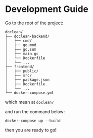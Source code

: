 # Development Guide

Go to the root of the project:

```
doclean/
├── doclean-backend/
│   ├── cmd/
│   ├── go.mod
│   ├── go.sum
│   ├── main.go
│   └── Dockerfile
│   └── ...
├── frontend/
│   ├── public/
│   ├── src/
│   ├── package.json
│   ├── Dockerfile
│   └── ...
└── docker-compose.yml
```

which mean at `doclean/`


and run the command below:
```
docker-compose up --build
```
then you are ready to go!
